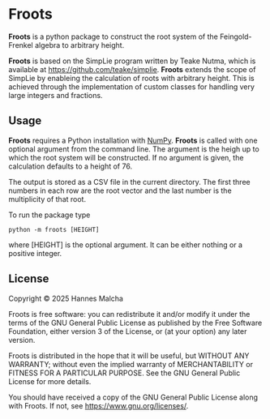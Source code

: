 # Froots
**Froots** is a python package to construct the root system
of the Feingold-Frenkel algebra to arbitrary height.

**Froots** is based on the
SimpLie program written by Teake Nutma, which is available at
https://github.com/teake/simplie. **Froots** extends the
scope of SimpLie by enableing the calculation of roots with
arbitrary height. This is achieved through the implementation
of custom classes for handling very large integers and
fractions.

## Usage
**Froots** requires a Python installation with 
[NumPy](https://numpy.org/). **Froots** is called with one
optional argument from the command line. The argument is the
heigh up to which the root system will be constructed.
If no argument is given, the calculation defaults to a height of 76.

The output is stored as a CSV file in the current directory.
The first three numbers in each row are the root vector and
the last number is the multiplicity of that root.

To run the package type

```
python -m froots [HEIGHT]
```
where [HEIGHT] is the optional argument. It can be either nothing or a 
positive integer.

## License
Copyright © 2025 Hannes Malcha

Froots is free software: you can redistribute it and/or modify
it under the terms of the GNU General Public License as published by
the Free Software Foundation, either version 3 of the License, or
(at your option) any later version.

Froots is distributed in the hope that it will be useful, 
but WITHOUT ANY WARRANTY; without even the implied warranty of 
MERCHANTABILITY or FITNESS FOR A PARTICULAR PURPOSE. See the 
GNU General Public License for more details.

You should have received a copy of the GNU General Public License
along with Froots. If not, see https://www.gnu.org/licenses/.
